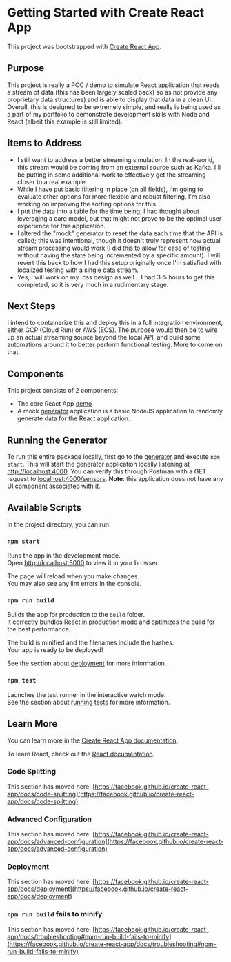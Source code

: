 # Getting Started with Create React App

This project was bootstrapped with [Create React App](https://github.com/facebook/create-react-app).

## Purpose

This project is really a POC / demo to simulate React application that reads a stream of data (this has been largely scaled back)
so as not provide any proprietary data structures) and is able to display that data in a clean UI.  Overall, this is designed to be 
extremely simple, and really is being used as a part of my portfolio to demonstrate development skills with Node and React (albeit this
example is still limited).

## Items to Address

- I still want to address a better streaming simulation.  In the real-world, this stream would be coming from an external source such as Kafka.
  I'll be putting in some additional work to effectively get the streaming closer to a real example.
- While I have put basic filtering in place (on all fields), I'm going to evaluate other options for more
  flexible and robust filtering.  I'm also working on improving the sorting options for this.
- I put the data into a table for the time being; I had thought about leveraging a card model, but that might not prove to be
  the optimal user experience for this application.
- I altered the "mock" generator to reset the data each time that the API is called; this was intentional, though it doesn't truly
  represent how actual stream processing would work (I did this to allow for ease of testing without having the state being incremented by a specific amount).
  I will revert this back to how I had this setup originally once I'm satisfied with localized testing with a single data stream.
- Yes, I will work on my .css design as well... I had 3-5 hours to get this completed, so it is very much in a rudimentary stage.

## Next Steps

I intend to containerize this and deploy this in a full integration environment, either GCP (Cloud Run) or AWS (ECS).
The purpose would then be to wire up an actual streaming source beyond the local API, and build some automations around it
to better perform functional testing.  More to come on that.

## Components

This project consists of 2 components:  
- The core React App [demo](./)
- A mock [generator](../sensor-stream-generator) application is a basic NodeJS application to randomly generate data for the React application. 

## Running the Generator

To run this entire package locally, first go to the [generator](../sensor-stream-generator) and execute `npm start`.  This will start the generator 
application locally listening at [http://localhost:4000](http://localhost:4000).  You can verify this through Postman with a GET request to [localhost:4000/sensors](http://localhost:4000/sensors).
**Note**: this application does not have any UI component associated with it.

## Available Scripts

In the project directory, you can run:

### `npm start`

Runs the app in the development mode.\
Open [http://localhost:3000](http://localhost:3000) to view it in your browser.

The page will reload when you make changes.\
You may also see any lint errors in the console.

### `npm run build`

Builds the app for production to the `build` folder.\
It correctly bundles React in production mode and optimizes the build for the best performance.

The build is minified and the filenames include the hashes.\
Your app is ready to be deployed!

See the section about [deployment](https://facebook.github.io/create-react-app/docs/deployment) for more information.

### `npm test`

Launches the test runner in the interactive watch mode.\
See the section about [running tests](https://facebook.github.io/create-react-app/docs/running-tests) for more information.

## Learn More

You can learn more in the [Create React App documentation](https://facebook.github.io/create-react-app/docs/getting-started).

To learn React, check out the [React documentation](https://reactjs.org/).

### Code Splitting

This section has moved here: [https://facebook.github.io/create-react-app/docs/code-splitting](https://facebook.github.io/create-react-app/docs/code-splitting)

### Advanced Configuration

This section has moved here: [https://facebook.github.io/create-react-app/docs/advanced-configuration](https://facebook.github.io/create-react-app/docs/advanced-configuration)

### Deployment

This section has moved here: [https://facebook.github.io/create-react-app/docs/deployment](https://facebook.github.io/create-react-app/docs/deployment)

### `npm run build` fails to minify

This section has moved here: [https://facebook.github.io/create-react-app/docs/troubleshooting#npm-run-build-fails-to-minify](https://facebook.github.io/create-react-app/docs/troubleshooting#npm-run-build-fails-to-minify)
